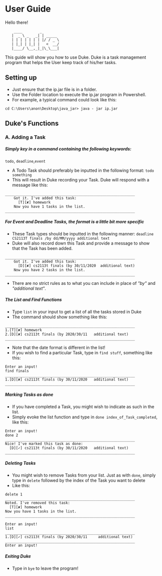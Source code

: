 # User Guide

Hello there! 
```
    ____        _        
   |  _ \ _   _| | _____ 
   | | | | | | | |/ / _ \
   | |_| | |_| |   <  __/
   |____/ \__,_|_|\_\___|
```
This guide will show you how to use Duke. Duke is a task management program
that helps the User keep track of his/her tasks.

## Setting up

* Just ensure that the ip.jar file is in a folder.
* Use the Folder location to execute the ip.jar program in Powershell.
* For example, a typical command could look like this:
````
cd C:\Users\anon\Desktop\java_jar> java - jar ip.jar
````

## Duke's Functions
### A. Adding a Task
##### Simply key in a command containing the following keywords:
````todo````, ````deadline````,````event````
* A Todo Task should preferably be inputted in the following format:
````todo something````
* This will result in Duke recording your Task. Duke will respond with a message like this:
````
____________________________________________________________
    Got it. I've added this task: 
      [T][✘] homework
    Now you have 1 tasks in the list.
____________________________________________________________
````
##### For Event and Deadline Tasks, the format is a little bit more specific

* These Task types should be inputted in the following manner:
````deadline CS2113T finals /by dd/MM/yyyy additional text````
* Duke will also record down this Task and provide a message to show that the Task has been added.
````
____________________________________________________________
    Got it. I've added this task: 
      [D][✘] cs2113t finals (by 30/11/2020  additional text)
    Now you have 2 tasks in the list.
____________________________________________________________
````
* There are no strict rules as to what you can include in place of
_"by"_ and _"additional text"_.

##### The List and Find Functions

* Type ````list```` in your input to get a list of all the tasks stored in Duke
* The command should show something like this:
````
____________________________________________________________
1.[T][✘] homework
2.[D][✘] cs2113t finals (by 2020/30/11   additional text)
____________________________________________________________
````
* Note that the date format is different in the list!
* If you wish to find a particular Task, type in ````find stuff````, something like this:
````
Enter an input!
find finals
____________________________________________________________
1.[D][✘] cs2113t finals (by 30/11/2020   additional text)
____________________________________________________________
````

##### Marking Tasks as done
* If you have completed a Task, you might wish to indicate as such in the list.
* Simply evoke the list function and type in ````done index_of_Task_completed````, like this:
````
Enter an input!
done 2
____________________________________________________________
Nice! I've marked this task as done:
  [D][✓] cs2113t finals (by 30/11/2020   additional text)
____________________________________________________________
````

##### Deleting Tasks

* You might wish to remove Tasks from your list. Just as with
````done````, simply type in ````delete```` followed by the index 
of the Task you want to delete
* Like this:
````
delete 1
____________________________________________________________
Noted. I've removed this task:
  [T][✘] homework
Now you have 1 tasks in the list.
____________________________________________________________

Enter an input!
list
____________________________________________________________
1.[D][✓] cs2113t finals (by 2020/30/11     additional text)
____________________________________________________________
Enter an input!
````

##### Exiting Duke
* Type in ````bye```` to leave the program!